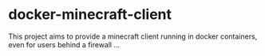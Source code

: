 # docker-minecraft-client

This project aims to provide a minecraft client running in docker containers, even for users behind a firewall ...
